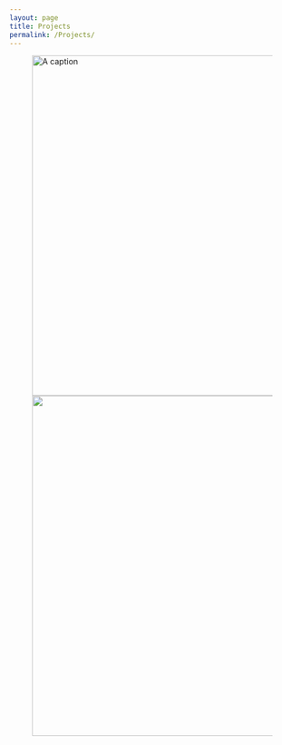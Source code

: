 ```yaml
---
layout: page
title: Projects
permalink: /Projects/
---
```


<figure>
<img align="left" width="600" height="600" src="{{ site.url }}{{ site.baseurl }}/docs/assets/timeline.jpg" class="img-responsive" alt="A caption" />


<img align="right" width="600" height="600" src="{{ site.url }}{{ site.baseurl }}/docs/assets/Picture1.png" class="img-responsive" />



